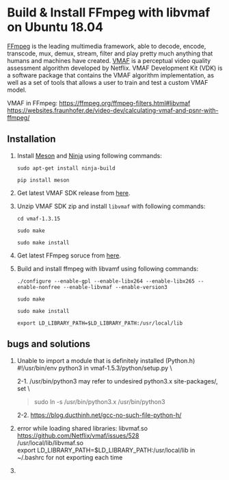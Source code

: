 # Build & Install FFmpeg with libvmaf on Ubuntu 18.04
[FFmpeg](https://ffmpeg.org/ffmpeg.html) is the leading multimedia framework, able to decode, encode, transcode, mux, demux, stream, filter and play pretty much anything that humans and machines have created. [VMAF](https://github.com/Netflix/vmaf) is a perceptual video quality assessment algorithm developed by Netflix. VMAF Development Kit (VDK) is a software package that contains the VMAF algorithm implementation, as well as a set of tools that allows a user to train and test a custom VMAF model.

VMAF in FFmpeg: https://ffmpeg.org/ffmpeg-filters.html#libvmaf \
https://websites.fraunhofer.de/video-dev/calculating-vmaf-and-psnr-with-ffmpeg/

## Installation
1. Install [Meson](https://mesonbuild.com/index.html) and [Ninja](https://github.com/ninja-build/ninja) using following commands:
    
    `sudo apt-get install ninja-build`
    
    `pip install meson`
2. Get latest VMAF SDK release from [here](https://github.com/Netflix/vmaf/releases).
3. Unzip VMAF SDK zip and install `libvmaf` with following commands:
    
    `cd vmaf-1.3.15`
    
    `sudo make`
    
    `sudo make install`
4. Get latest FFmpeg soruce from [here](https://ffmpeg.org/download.html).
5. Build and install ffmpeg with libvamf using following commands:
    
    `./configure --enable-gpl --enable-libx264 --enable-libx265 --enable-nonfree --enable-libvmaf --enable-version3`
    
    `sudo make`
    
    `sudo make install`
    
    `export LD_LIBRARY_PATH=$LD_LIBRARY_PATH:/usr/local/lib`
    
## bugs and solutions
1. Unable to import a module that is definitely installed (Python.h) \
    #!/usr/bin/env python3 in vmaf-1.5.3/python/setup.py \
    
    2-1. /usr/bin/python3 may refer to undesired python3.x site-packages/, set \
    > sudo ln -s /usr/bin/python3.x /usr/bin/python3 
    
    2-2. https://blog.ducthinh.net/gcc-no-such-file-python-h/
2. error while loading shared libraries: libvmaf.so \
    https://github.com/Netflix/vmaf/issues/528 \
    /usr/local/lib/libvmaf.so \
    export LD_LIBRARY_PATH=$LD_LIBRARY_PATH:/usr/local/lib    in ~/.bashrc for not exporting each time

3. 

